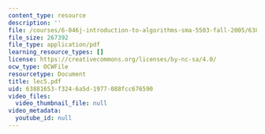 ```yaml
---
content_type: resource
description: ''
file: /courses/6-046j-introduction-to-algorithms-sma-5503-fall-2005/63881653f3246a5d1977088fcc676590_lec5.pdf
file_size: 267392
file_type: application/pdf
learning_resource_types: []
license: https://creativecommons.org/licenses/by-nc-sa/4.0/
ocw_type: OCWFile
resourcetype: Document
title: lec5.pdf
uid: 63881653-f324-6a5d-1977-088fcc676590
video_files:
  video_thumbnail_file: null
video_metadata:
  youtube_id: null
---
```

